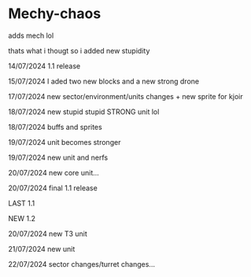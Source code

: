 # Mechy-chaos

adds mech lol

thats what i thougt so i added new stupidity 

14/07/2024 1.1 release 

15/07/2024 I aded two new blocks and a new strong drone

17/07/2024 new sector/environment/units changes + new sprite for kjoir

18/07/2024 new stupid stupid STRONG unit lol

18/07/2024 buffs and sprites

19/07/2024 unit becomes stronger

19/07/2024 new unit and nerfs

20/07/2024 new core unit... 

20/07/2024 final 1.1 release 

LAST 1.1

NEW 1.2

20/07/2024 new T3 unit

21/07/2024 new unit 

22/07/2024 sector changes/turret changes...
